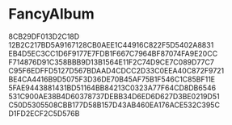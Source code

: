 # FancyAlbum
8CB29DF013D2C18D
12B2C217BD5A9167128CB0AEE1C44916C822F5D5402A8831
EB4D5EC3CC1D6F9177E7FDB1F667C7964BF87074FA9E20CC
F714876D91C358BBB9D13B1564E11F2C74D9CE7C089D77C7
C95F6EDFFD5127D567BDAAD4CDCC2D33C0EEA40C872F9721
BE4CA4416B9D5075F3D36DE70B45AF75B1F546C1C85BF11E
5FAE9443881431BD51164BB84213C0323A77F64CD8DB6546
531C900AE38B4D60378737DEBB34D6ED6D627D3BE0219D51
C50D5305508CBB177D58B157D43AB460EA176ACE532C395C
D1FD2ECF2C5D576B
